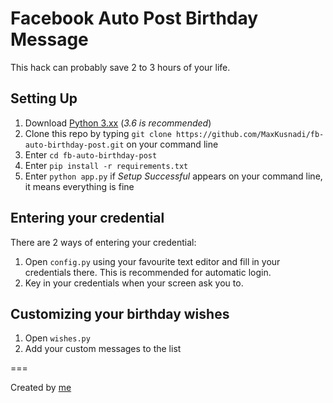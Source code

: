 # Facebook Auto Post Birthday Message

This hack can probably save 2 to 3 hours of your life.

## Setting Up

1. Download [Python 3.xx](https://www.python.org/downloads/) (*3.6 is recommended*)
2. Clone this repo by typing `git clone https://github.com/MaxKusnadi/fb-auto-birthday-post.git` on your command line
3. Enter `cd fb-auto-birthday-post`
4. Enter `pip install -r requirements.txt`
5. Enter `python app.py` if *Setup Successful* appears on your command line, it means everything is fine

## Entering your credential

There are 2 ways of entering your credential:

1. Open `config.py` using your favourite text editor and fill in your credentials there. This is recommended for automatic login.
2. Key in your credentials when your screen ask you to.

## Customizing your birthday wishes

1. Open `wishes.py`
2. Add your custom messages to the list

===

Created by [me](maxkusnadi.github.io)